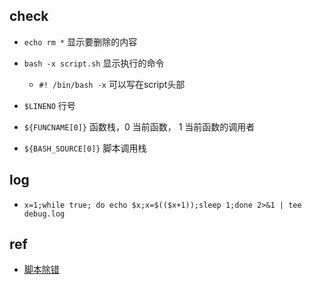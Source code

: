 
## check
+ `echo rm *` 显示要删除的内容

+ `bash -x script.sh` 显示执行的命令
    + `#! /bin/bash -x` 可以写在script头部

+ `$LINENO` 行号

+ `${FUNCNAME[0]}` 函数栈，0 当前函数， 1 当前函数的调用者

+ `${BASH_SOURCE[0]}` 脚本调用栈

## log

+ `x=1;while true; do echo $x;x=$(($x+1));sleep 1;done 2>&1 | tee debug.log`

## ref

+ [脚本除错](https://wangdoc.com/bash/debug.html)